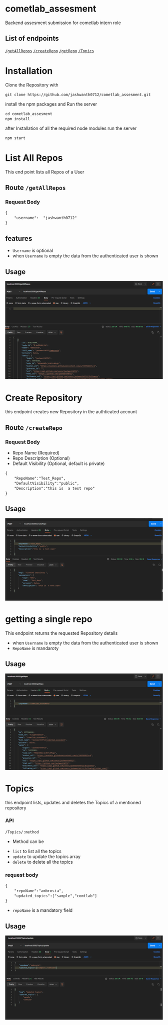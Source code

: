 # cometlab_assesment
Backend assesment submission for cometlab intern role

## List of endpoints
[`/getAllRepos`](https://github.com/jashwanth0712/cometlab_assesment/blob/main/README.md#list-of-endpoints)
[`/createRepo`](https://github.com/jashwanth0712/cometlab_assesment/blob/main/README.md#create-repository)
[`/getRepo`](https://github.com/jashwanth0712/cometlab_assesment/edit/main/README.md#getting-a-single-repo)
[`/Topics`](https://github.com/jashwanth0712/cometlab_assesment/edit/main/README.md#topics)
# Installation
Clone the Repository with 
```
git clone https://github.com/jashwanth0712/cometlab_assesment.git
```
install the npm packages and Run the server
```
cd cometlab_assesment
npm install
```
after Installation of all the required node modules run the server
```
npm start
```
# List All Repos
 This end point lists all Repos of a User
## Route `/getAllRepos`
### Request Body
``` 
{
    "username":  "jashwanth0712"
} 
```
## features
- `Username`  is optional
- when `Username` is empty the data from the authenticated user is shown
## Usage
![ALL repo](https://raw.githubusercontent.com/jashwanth0712/cometlab_assesment/main/images/getAllrepos.png)

# Create Repository
this endpoint creates new Repository in the authticated account
## Route `/createRepo`
### Request Body
   - Repo Name (Required)
   - Repo Description (Optional)
   - Default Visibility (Optional, default is private)
``` 
{
    "RepoName":"Test_Repo",
    "DefaultVisibility":"public",
    "Description":"this is  a test repo"
}
```
## Usage
![create repo](https://raw.githubusercontent.com/jashwanth0712/cometlab_assesment/main/images/createRepo.png)

# getting a single repo
This endpoint returns the requested Repository details
- when `Username` is empty the data from the authenticated user is shown
- `RepoName` is mandaroty
## Usage
![get repo](https://raw.githubusercontent.com/jashwanth0712/cometlab_assesment/main/images/getrepo.png)

# Topics
this endpoint lists, updates and deletes the Topics of a mentioned repository
### API
`/Topics/:method`
* Method can be 
- `list` to list all the topics
- `update` to update the topics array
- `delete` to delete all the topics 
### request body 
```
{
    "repoName":"ambrosia",
    "updated_topics":["sample","comtlab"]
}
```
- `repoName` is a mandatory field
## Usage
![topics](https://raw.githubusercontent.com/jashwanth0712/cometlab_assesment/main/images/topics.png)
